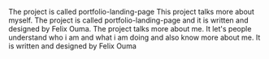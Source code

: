 The project is called portfolio-landing-page
This project talks more about myself. The project is called portfolio-landing-page and it is written and designed by Felix Ouma. The project talks more about me. It let's people understand who i am and what i am doing  and also know more about me.
It is written and designed by Felix Ouma
